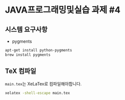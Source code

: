 # JAVA프로그래밍및실습 과제 #4

## 시스템 요구사항
* pygments

```sh
apt-get install python-pygments
brew install pygments
```
## TeX 컴파일
`main.tex`는 XeLaTex로 컴파일해야합니다.

```sh
xelatex -shell-escape main.tex
```
